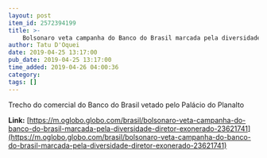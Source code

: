 ```yaml
---
layout: post
item_id: 2572394199
title: >-
    Bolsonaro veta campanha do Banco do Brasil marcada pela diversidade, e diretor é exonerado
author: Tatu D'Oquei
date: 2019-04-25 13:17:00
pub_date: 2019-04-25 13:17:00
time_added: 2019-04-26 04:00:36
category: 
tags: []
---
```


Trecho do comercial do Banco do Brasil vetado pelo Palácio do Planalto

**Link:** [https://m.oglobo.globo.com/brasil/bolsonaro-veta-campanha-do-banco-do-brasil-marcada-pela-diversidade-diretor-exonerado-23621741](https://m.oglobo.globo.com/brasil/bolsonaro-veta-campanha-do-banco-do-brasil-marcada-pela-diversidade-diretor-exonerado-23621741)

